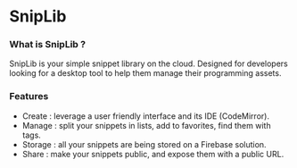 # SnipLib

### What is SnipLib ?

SnipLib is your simple snippet library on the cloud. 
Designed for developers looking for a desktop tool to help them manage their programming assets. 


### Features

- Create : leverage a user friendly interface and its IDE (CodeMirror).
- Manage : split your snippets in lists, add to favorites, find them with tags. 
- Storage : all your snippets are being stored on a Firebase solution.
- Share : make your snippets public, and expose them with a public URL.
